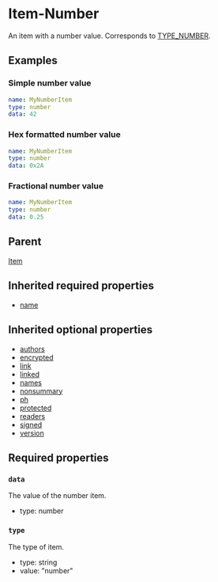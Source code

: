<!--
   Copyright 2023 HCL America, Inc.

   Licensed under the Apache License, Version 2.0 (the "License"); you may not
   use this file except in compliance with the License. You may obtain a copy of
   the License at

       http://www.apache.org/licenses/LICENSE-2.0

   Unless required by applicable law or agreed to in writing, software
   distributed under the License is distributed on an "AS IS" BASIS, WITHOUT
   WARRANTIES OR CONDITIONS OF ANY KIND, either express or implied. See the
   License for the specific language governing permissions and limitations under
   the License.
-->

# Item-Number

An item with a number value. Corresponds to
[TYPE_NUMBER](https://opensource.hcltechsw.com/domino-c-api-docs/reference/Symb/TYPE_xxx/).

## Examples

### Simple number value
```yaml
name: MyNumberItem
type: number
data: 42
```

### Hex formatted number value
```yaml
name: MyNumberItem
type: number
data: 0x2A
```

### Fractional number value
```yaml
name: MyNumberItem
type: number
data: 0.25
```

## Parent
[Item](./item-v1.md)

## Inherited required properties
* [name](./item-v1.md#name)

## Inherited optional properties
* [authors](./item-v1.md#authors)
* [encrypted](./item-v1.md#encrypted)
* [link](./item-v1.md#link)
* [linked](./item-v1.md#linked)
* [names](./item-v1.md#names)
* [nonsummary](./item-v1.md#nonsummary)
* [ph](./item-v1.md#ph)
* [protected](./item-v1.md#protected)
* [readers](./item-v1.md#readers)
* [signed](./item-v1.md#signed)
* [version](./item-v1.md#version)

## Required properties

### `data`
The value of the number item.
* type: number

### `type`
The type of item.
* type: string
* value: "number"
